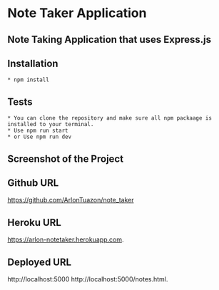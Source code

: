 # Note Taker Application

##  Note Taking Application that uses Express.js

## Installation

    * npm install

## Tests
    * You can clone the repository and make sure all npm packaage is installed to your terminal.
    * Use npm run start
    * or Use npm run dev

## Screenshot of the Project

## Github URL
   https://github.com/ArlonTuazon/note_taker
   
## Heroku URL
   https://arlon-notetaker.herokuapp.com.

## Deployed URL
   http://localhost:5000
   http://localhost:5000/notes.html.
  

